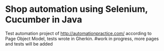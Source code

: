 # Shop automation using Selenium, Cucumber in Java
Test automation project of http://automationpractice.com/ according to Page Object Model, tests wrote in Gherkin. 
#work in progress, more pages and tests will be added 
